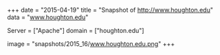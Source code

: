 
+++
date = "2015-04-19"
title = "Snapshot of http://www.houghton.edu"
data = "www.houghton.edu"

Server = ["Apache"]
domain = ["houghton.edu"]

  image = "snapshots/2015_16/www.houghton.edu.png"
+++
#
